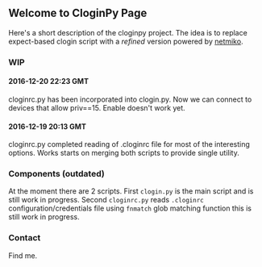 ## Welcome to CloginPy Page

Here's a short description of the cloginpy project. The idea is to replace expect-based clogin script with a _refined_ version powered by [netmiko](https://github.com/ktbyers/netmiko).

### WIP

#### 2016-12-20 22:23 GMT
cloginrc.py has been incorporated into clogin.py. Now we can connect to devices that allow priv==15. Enable doesn't work yet.

#### 2016-12-19 20:13 GMT
cloginrc.py completed reading of .cloginrc file for most of the interesting options. Works starts on merging both scripts to provide single utility.

### Components (outdated)

At the moment there are 2 scripts. First `clogin.py` is the main script and is still work in progress. Second `cloginrc.py` reads `.cloginrc` configuration/credentials file using `fnmatch` glob matching function this is still work in progress.

### Contact

Find me.
